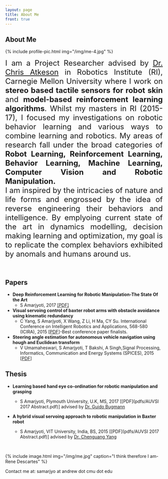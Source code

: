 ```yaml
---
layout: page
title: About Me
front: true
---
```


## About Me

{%
    include profile-pic.html
    img="/img/me-4.jpg"
%}

<div style="text-align: justify">
<font size="+2">
I am a Project Researcher advised by <a href="http://www.cs.cmu.edu/~cga/">Dr. Chris Atkeson</a> in Robotics Institute (RI), Carnegie Mellon University where I work on <b>stereo based tactile sensors for robot skin</b> and <b>model-based reinforcement learning algorithms</b>. Whilst my masters in RI (2015-17), I focused my investigations on robotic behavior learning and various ways to combine learning and robotics. My areas of research fall under the broad categories of <b>Robot Learning, Reinforcement Learning, Behavior Learning, Machine Learning, Computer Vision and Robotic Manipulation.</b> <br />
I am inspired by the intricacies of nature and life forms and engrossed by the idea of reverse engineering their behaviors and intelligence. By emplyoing current state of the art in dynamics modelling, decision making learning and optimization, my goal is to replicate the complex behaviors exhibited by anomals and humans around us.

</font>
</div>


  
<br />
<br />

## Papers

* **Deep Reinforcement Learning for Robotic Manipulation-The State Of the Art**
	* S Amarjyoti, 2017 [[PDF]](pdfs/tracking-vehicles-equipped-with-dsrc.pdf)
* **Visual servoing control of baxter robot arms with obstacle avoidance using kinematic redundancy**
    * C Yang, S Amarjyoti, X Wang, Z Li, H Ma, CY Su. International Conference on Intelligent Robotics and Applications, 568-580 (ICIRA), 2015 [[PDF](pdfs/pomdpy-extensible-framework.pdf)]-Best conference paper finalists.
* **Steering angle estimation for autonomous vehicle navigation using hough and Euclidean transform**
    * V Umamaheswari, S Amarjyoti, T Bakshi, A Singh,Signal Processing, Informatics, Communication and Energy Systems (SPICES), 2015 [[PDF](pdfs/ICCAS2015.pdf)]


## Thesis

* **Learning based hand eye co-ordination for robotic manipulation and grasping**
    * S Amarjyoti, Plymouth University, U.K, MS, 2017 [[PDF](pdfs/AUVSI 2017 Abstract.pdf)] advised by [Dr. Guido Bugmann](https://www.plymouth.ac.uk/staff/guido-bugmann)

* **A hybrid visual servoing approach to robotic manipulation in Baxter robot**
    * S Amarjyoti, VIT University, India, BS, 2015 [[PDF](pdfs/AUVSI 2017 Abstract.pdf)] advised by [Dr. Chenguang Yang](http://www.swansea.ac.uk/staff/engineering/chenguang.yang/#publications=is-expanded&teaching=is-expanded)

<br>

{%
    include image.html
    img="/img/me.jpg"
    caption="I think therefore I am- Rene Descartes"
%}

Contact me at: samarjyo at andrew dot cmu dot edu
